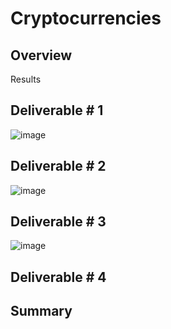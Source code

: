 # Cryptocurrencies

## Overview

Results

## Deliverable # 1

![image](https://user-images.githubusercontent.com/94253815/160728652-e2950b8a-80a5-43a5-b31c-567d893a0a2a.png)


## Deliverable # 2

![image](https://user-images.githubusercontent.com/94253815/160728778-d874fd6c-18f5-4b37-9ba7-3893e1eb4f4a.png)


## Deliverable # 3

![image](https://user-images.githubusercontent.com/94253815/160728868-d562c834-cedd-46b6-8e61-82e2523f5e61.png)






## Deliverable # 4

## Summary
